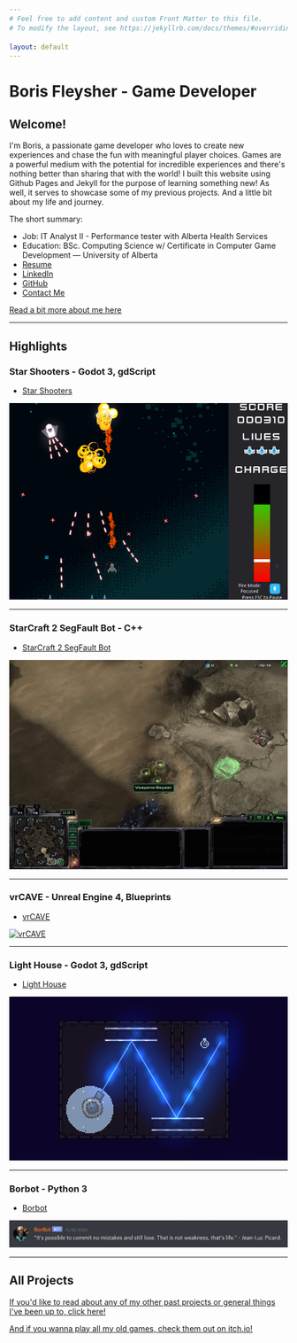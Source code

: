 ```yaml
---
# Feel free to add content and custom Front Matter to this file.
# To modify the layout, see https://jekyllrb.com/docs/themes/#overriding-theme-defaults

layout: default 
---
```

# Boris Fleysher - Game Developer
## Welcome!
I'm Boris, a passionate game developer who loves to create new experiences and chase the fun with meaningful player choices. Games are a powerful medium with the potential for incredible experiences and there's nothing better than sharing that with the world! I built this website using Github Pages and Jekyll for the purpose of learning something new! As well, it serves to showcase some of my previous projects. And a little bit about my life and journey.

The short summary:
* Job: IT Analyst II - Performance tester with Alberta Health Services
* Education: BSc. Computing Science w/ Certificate in Computer Game Development — University of Alberta 
* [Resume](/assets/resume.pdf)
* [LinkedIn](https://www.linkedin.com/in/boris-fleysher/) 
* [GitHub](https://github.com/Struckdown)
* [Contact Me](mailto:bfleyshe@ualberta.ca)

[Read a bit more about me here](about)
<hr>

## Highlights

### Star Shooters - Godot 3, gdScript
* [Star Shooters](StarShooters)

[![Star Shooters](/assets/StarShootersGameplay1.PNG)](StarShooters)
<hr>

### StarCraft 2 SegFault Bot - C++
* [StarCraft 2 SegFault Bot](StarCraft2)

[![Building the Wall](/assets/buildingWall.gif)](StarCraft2)
<hr>

### vrCAVE - Unreal Engine 4, Blueprints
* [vrCAVE](vrCAVE)

[![vrCAVE](/assets/vrCAVE.PNG)](vrCAVE)
<hr>

### Light House - Godot 3, gdScript
* [Light House](LightHouse)

[![LighthouseGameplay](/assets/LighthouseGameplay.png)](LightHouse)
<hr>

### Borbot - Python 3
* [Borbot](Borbot)

[![Borbot](/assets/Borbot/BorbotQuote.PNG)](Borbot)
<hr>

## All Projects
[If you'd like to read about any of my other past projects or general things I've been up to, click here!](AllProjects)

[And if you wanna play all my old games, check them out on itch.io!](https://struckdown.itch.io/)
